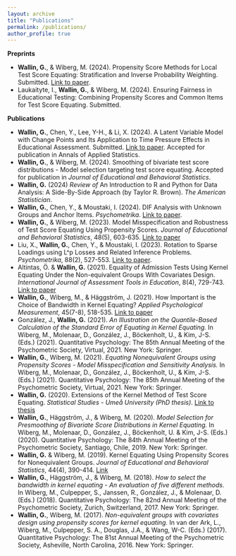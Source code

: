 ```yaml
---
layout: archive
title: "Publications"
permalink: /publications/
author_profile: true
---
```


<!-- {% if author.googlescholar %}
  You can also find my articles on <u><a href="{{author.googlescholar}}">my Google Scholar profile</a>.</u>
{% endif %}

{% include base_path %}

{% for post in site.publications reversed %}
  {% include archive-single.html %}
{% endfor %} -->
**Preprints**
* **Wallin, G.**, & Wiberg, M. (2024). Propensity Score Methods for Local Test Score Equating: Stratification and Inverse Probability Weighting. Submitted. [Link to paper](https://arxiv.org/abs/2410.22989).
* Laukaityte, I., **Wallin, G.**, & Wiberg, M. (2024). Ensuring Fairness in Educational Testing: Combining Propensity Scores and Common Items for Test Score Equating. Submitted.
  
**Publications**
* **Wallin, G.**, Chen, Y., Lee, Y-H., & Li, X. (2024). A Latent Variable Model with Change Points and Its Application to Time Pressure Effects in Educational Assessment. Submitted. [Link to paper](https://arxiv.org/abs/2410.22300). Accepted for publication in Annals of Applied Statistics.
* **Wallin, G.**, & Wiberg, M. (2024). Smoothing of bivariate test score distributions - Model selection targeting test score equating. Accepted for publication in *Journal of Educational and Behavioral Statistics*.
* **Wallin, G.** (2024) *Review of* An Introduction to R and Python for Data Analysis: A Side-By-Side Approach (by Taylor R. Brown). *The American Statistician*. 
* **Wallin, G.**, Chen, Y., & Moustaki, I. (2024). DIF Analysis with Unknown Groups and Anchor Items. *Psychometrika*. [Link to paper](https://link.springer.com/article/10.1007/s11336-024-09948-7).
* **Wallin, G.**, & Wiberg, M. (2023). Model Misspecification and Robustness of Test Score Equating Using Propensity Scores. *Journal of Educational and Behavioral Statistics*, 48(5), 603-635. [Link to paper](https://journals.sagepub.com/doi/full/10.3102/10769986231161575)
* Liu, X., **Wallin, G.**, Chen, Y., & Moustaki, I. (2023). Rotation to Sparse Loadings using L^p Losses and Related Inference Problems. *Psychometrika*, 88(2), 527-553. [Link to paper](https://doi.org/10.1007/s11336-023-09911-y).
* Altintas, Ö. & **Wallin, G.** (2021). Equality of Admission Tests Using Kernel Equating Under the Non-equivalent Groups With Covariates Design. *International Journal of Assessment Tools in Education*, 8(4), 729-743. [Link to paper](https://ijate.net/index.php/ijate/article/view/44)
* **Wallin, G.**, Wiberg, M., & Häggström, J. (2021). How Important is the Choice of Bandwidth in Kernel Equating? *Applied Psychological Measurement*, 45(7-8), 518-535. [Link to paper](https://journals.sagepub.com/doi/full/10.1177/01466216211040486)
* González, J., **Wallin, G.** (2021). *An Illustration on the Quantile-Based Calculation of the Standard Error of Equating in Kernel Equating.* In Wiberg, M., Molenaar, D., González, J., Böckenholt, U., & Kim, J-S.  (Eds.) (2021). Quantitative Psychology: The 85th Annual Meeting of the Psychometric Society, Virtual, 2021. New York: Springer.
* **Wallin, G.**, Wiberg, M. (2021). *Equating Nonequivalent Groups using Propensity Scores - Model Misspecification and Sensitivity Analysis.* In Wiberg, M., Molenaar, D., González, J., Böckenholt, U., & Kim, J-S.  (Eds.) (2021). Quantitative Psychology: The 85th Annual Meeting of the Psychometric Society, Virtual, 2021. New York: Springer.
* **Wallin, G.** (2020). Extensions of the Kernel Method of Test Score Equating. *Statistical Studies - Umeå University (PhD thesis)*. [Link to thesis](http://umu.diva-portal.org/smash/record.jsf?pid=diva2%3A1378833&dswid=4742) 
* **Wallin, G.**, Häggström, J., & Wiberg, M. (2020). *Model Selection for Presmoothing of Bivariate Score Distributions in Kernel Equating.* In Wiberg, M., Molenaar, D., González, J., Böckenholt, U. & Kim, J-S. (Eds.) (2020). Quantitative Psychology: The 84th Annual Meeting of the Psychometric Society, Santiago, Chile, 2019. New York: Springer.
* **Wallin, G.** & Wiberg, M. (2019). Kernel Equating Using Propensity Scores for Nonequivalent Groups. *Journal of Educational and Behavioral Statistics*, 44(4), 390-414. [Link](https://journals.sagepub.com/doi/full/10.3102/1076998619838226)
* **Wallin, G.**, Häggström, J., & Wiberg, M. (2018). *How to select the bandwidth in kernel equating - An evaluation of five different methods.* In Wiberg, M., Culpepper, S., Janssen, R., González, J., & Molenaar, D. (Eds.) (2018). Quantitative Psychology: The 82nd Annual Meeting of the Psychometric Society, Zurich, Switzerland, 2017. New York: Springer.
* **Wallin, G.**, Wiberg, M. (2017). *Non-equivalent groups with covariates design using propensity scores for kernel equating.* In van der Ark, L., Wiberg, M., Culpepper, S. A., Douglas, J.A., & Wang, W-C. (Eds.) (2017). Quantitative Psychology: The 81st Annual Meeting of the Psychometric Society, Asheville, North Carolina, 2016. New York: Springer.

